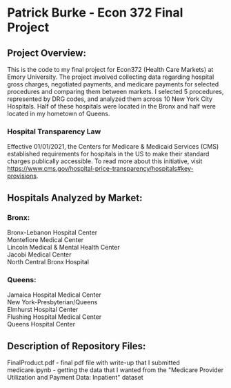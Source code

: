 # Patrick Burke - Econ 372 Final Project

## Project Overview:
  This is the code to my final project for Econ372 (Health Care Markets) at Emory University. The project involved collecting data regarding hospital gross charges, negotiated payments, and medicare payments for selected procedures and comparing them between markets. I selected 5 procedures, represented by DRG codes, and analyzed them across 10 New York City Hospitals. Half of these hospitals were located in the Bronx and half were located in my hometown of Queens.
  
### Hospital Transparency Law

  Effective 01/01/2021, the Centers for Medicare & Medicaid Services (CMS) established requirements for hospitals in the US to make their standard charges publically accessible. To read more about this initiative, visit https://www.cms.gov/hospital-price-transparency/hospitals#key-provisions.
  
## Hospitals Analyzed by Market:

### Bronx:

Bronx-Lebanon Hospital Center<br>
Montefiore Medical Center<br>
Lincoln Medical & Mental Health Center<br>
Jacobi Medical Center<br>
North Central Bronx Hospital

### Queens:

Jamaica Hospital Medical Center<br>
New York-Presbyterian/Queens<br>
Elmhurst Hospital Center<br>
Flushing Hospital Medical Center<br>
Queens Hospital Center

## Description of Repository Files:

FinalProduct.pdf - final pdf file with write-up that I submitted
medicare.ipynb - getting the data that I wanted from the "Medicare Provider Utilization and Payment Data: Inpatient" dataset
